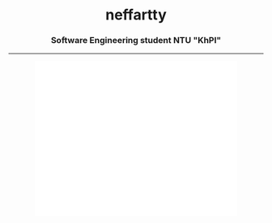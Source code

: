<h1 align="center">neffartty</h1>
<h3 align="center">Software Engineering student NTU "KhPI"</h3>
<hr>
<p align="center"><img src="/github-metrics.svg" alt="Metrics" width="400"></p>
